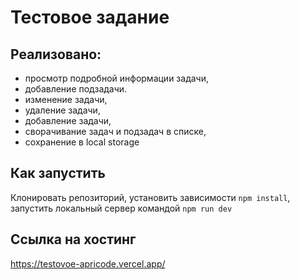 # Тестовое задание

## Реализовано:

- просмотр подробной информации задачи,
- добавление подзадачи.
- изменение задачи,
- удаление задачи,
- добавление задачи,
- сворачивание задач и подзадач в списке,
- сохранение в local storage

## Как запустить

Клонировать репозиторий, установить зависимости `npm install`, запустить локальный сервер командой `npm run dev`

## Ссылка на хостинг

https://testovoe-apricode.vercel.app/
